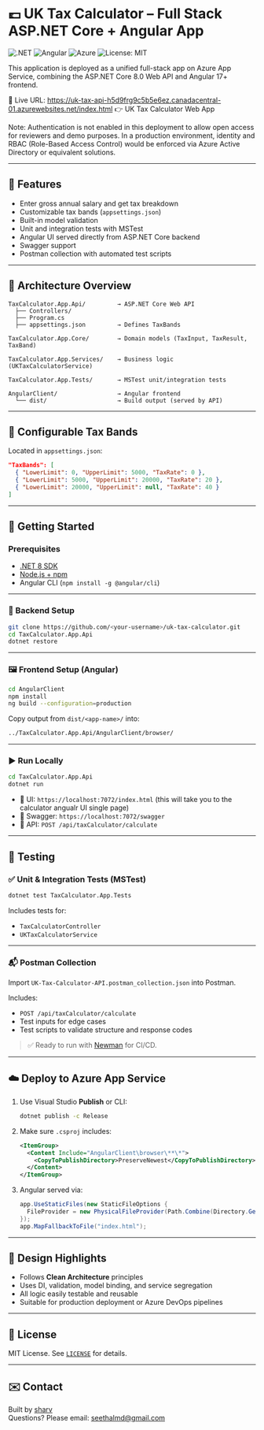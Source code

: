 # 💷 UK Tax Calculator – Full Stack ASP.NET Core + Angular App

![.NET](https://img.shields.io/badge/.NET-8.0-blueviolet)
![Angular](https://img.shields.io/badge/Angular-17-red)
![Azure](https://img.shields.io/badge/Deployed-AzureAppService-blue)
![License: MIT](https://img.shields.io/badge/license-MIT-green)

This application is deployed as a unified full-stack app on Azure App Service, combining the ASP.NET Core 8.0 Web API and Angular 17+ frontend.

🔗 Live URL:
https://uk-tax-api-h5d9frg9c5b5e6ez.canadacentral-01.azurewebsites.net/index.html
👉 UK Tax Calculator Web App

Note: Authentication is not enabled in this deployment to allow open access for reviewers and demo purposes. In a production environment, identity and RBAC (Role-Based Access Control) would be enforced via Azure Active Directory or equivalent solutions.



---

## 🔧 Features

- Enter gross annual salary and get tax breakdown
- Customizable tax bands (`appsettings.json`)
- Built-in model validation
- Unit and integration tests with MSTest
- Angular UI served directly from ASP.NET Core backend
- Swagger support
- Postman collection with automated test scripts

---

## 🧱 Architecture Overview

```
TaxCalculator.App.Api/         → ASP.NET Core Web API
  ├── Controllers/
  ├── Program.cs
  ├── appsettings.json         → Defines TaxBands

TaxCalculator.App.Core/        → Domain models (TaxInput, TaxResult, TaxBand)

TaxCalculator.App.Services/    → Business logic (UKTaxCalculatorService)

TaxCalculator.App.Tests/       → MSTest unit/integration tests

AngularClient/                 → Angular frontend
  └── dist/                    → Build output (served by API)
```

---

## 🧩 Configurable Tax Bands

Located in `appsettings.json`:

```json
"TaxBands": [
  { "LowerLimit": 0, "UpperLimit": 5000, "TaxRate": 0 },
  { "LowerLimit": 5000, "UpperLimit": 20000, "TaxRate": 20 },
  { "LowerLimit": 20000, "UpperLimit": null, "TaxRate": 40 }
]
```

---

## 🚀 Getting Started

### Prerequisites
- [.NET 8 SDK](https://dotnet.microsoft.com/)
- [Node.js + npm](https://nodejs.org/)
- Angular CLI (`npm install -g @angular/cli`)

---

### 🔧 Backend Setup

```bash
git clone https://github.com/<your-username>/uk-tax-calculator.git
cd TaxCalculator.App.Api
dotnet restore
```

---

### 🖼️ Frontend Setup (Angular)

```bash
cd AngularClient
npm install
ng build --configuration=production
```

Copy output from `dist/<app-name>/` into:

```bash
../TaxCalculator.App.Api/AngularClient/browser/
```

---

### ▶️ Run Locally

```bash
cd TaxCalculator.App.Api
dotnet run
```

- 🔗 UI: `https://localhost:7072/index.html` (this will take you to the calculator angualr UI single page)
- 🔗 Swagger: `https://localhost:7072/swagger`
- 🔗 API: `POST /api/taxCalculator/calculate`

---

## 🧪 Testing

### ✅ Unit & Integration Tests (MSTest)

```bash
dotnet test TaxCalculator.App.Tests
```

Includes tests for:
- `TaxCalculatorController`
- `UKTaxCalculatorService`

---

### 📬 Postman Collection

Import `UK-Tax-Calculator-API.postman_collection.json` into Postman.

Includes:
- `POST /api/taxCalculator/calculate`
- Test inputs for edge cases
- Test scripts to validate structure and response codes

> ✅ Ready to run with [Newman](https://github.com/postmanlabs/newman) for CI/CD.

---

## ☁️ Deploy to Azure App Service

1. Use Visual Studio **Publish** or CLI:
   ```bash
   dotnet publish -c Release
   ```

2. Make sure `.csproj` includes:

   ```xml
   <ItemGroup>
     <Content Include="AngularClient\browser\**\*">
       <CopyToPublishDirectory>PreserveNewest</CopyToPublishDirectory>
     </Content>
   </ItemGroup>
   ```

3. Angular served via:

   ```csharp
   app.UseStaticFiles(new StaticFileOptions {
     FileProvider = new PhysicalFileProvider(Path.Combine(Directory.GetCurrentDirectory(), "AngularClient", "browser"))
   });
   app.MapFallbackToFile("index.html");
   ```

---

## 🧠 Design Highlights

- Follows **Clean Architecture** principles
- Uses DI, validation, model binding, and service segregation
- All logic easily testable and reusable
- Suitable for production deployment or Azure DevOps pipelines

---

## 📄 License

MIT License. See [`LICENSE`](./LICENSE) for details.

---

## ✉️ Contact

Built by [sharv](https://github.com/seethalharv)  
Questions? Please email: seethalmd@gmail.com
